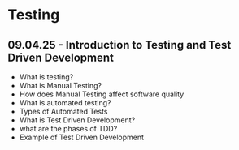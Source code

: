 # Testing

## 09.04.25 - Introduction to Testing and Test Driven Development

- What is testing?
- What is Manual Testing?
- How does Manual Testing affect software quality
- What is automated testing?
- Types of Automated Tests
- What is Test Driven Development?
- what are the phases of TDD?
- Example of Test Driven Development
